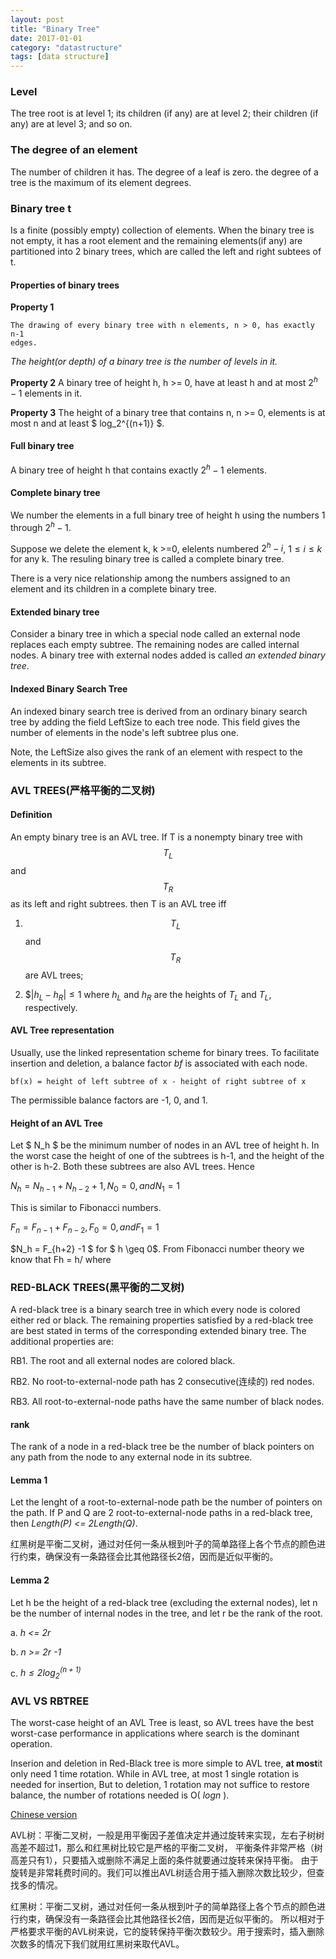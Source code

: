 ```yaml
---
layout: post
title: "Binary Tree"
date: 2017-01-01
category: "datastructure" 
tags: [data structure]
---
```


### Level
The tree root is at level 1; its children (if any) are at level 2; their
children (if any) are at level 3; and so on. 

### The degree of an element

The number of children it has. The degree of a leaf is zero. the degree of a
tree is the maximum of its element degrees.

### Binary tree t
Is a finite (possibly empty) collection of elements. When the binary tree is
not empty, it has a root element and the remaining elements(if any) are
partitioned into 2 binary trees, which are called the left and right subtees
of t.

#### Properties of binary trees
**Property 1**

    The drawing of every binary tree with n elements, n > 0, has exactly n-1
    edges. 

*The height(or depth) of a binary tree is the number of levels in it.*

**Property 2**
    A binary tree of height h, h >= 0, have at least h and at most $2^h - 1$ elements in it.

**Property 3**
    The height of a binary tree that contains n, n >= 0, elements is at most
    n and at least $ log_2^{(n+1)} $.

#### Full binary tree
A binary tree of height h that contains exactly $2^h -1$ elements.

#### Complete binary tree

We number the elements in a full binary tree of height h using the numbers 1
through $2^h - 1$.

Suppose we delete the element k, k >=0, elelents numbered $2^h - i$, $1 \leq i \leq k$ for
any k. The resuling binary tree is called a complete binary tree. 

There is a very nice relationship among the numbers assigned to an element and
its children in a complete binary tree.

#### Extended binary tree

Consider a binary tree in which a special node called an external node
replaces each empty subtree. The remaining nodes are called internal nodes. A
binary tree with external nodes added is called *an extended binary tree*.

#### Indexed Binary Search Tree
An indexed binary search tree is derived from an ordinary binary search tree
by adding the field LeftSize to each tree node. This field gives the number of
elements in the node's left subtree plus one. 

Note, the LeftSize also gives the rank of an element with respect to the
elements in its subtree.


### AVL TREES(严格平衡的二叉树)

#### Definition

An empty binary tree is an AVL tree. If T is a nonempty binary tree with 
$$T_L$$ and $$T_R$$ as its left and right subtrees. then T is an AVL tree iff

1. $$T_L$$ and $$T_R$$ are AVL trees;

2. $$|h_L - h_R| \leq 1$ where $h_L$ and $h_R$ are the heights of $T_L$ and $T_L$, respectively.

#### AVL Tree representation
Usually, use the linked representation scheme for binary trees. To facilitate
insertion and deletion, a balance factor *bf* is associated with each node. 
    
    bf(x) = height of left subtree of x - height of right subtree of x

The permissible balance factors are -1, 0, and 1.

#### Height of an AVL Tree

Let $ N_h $ be the minimum number of nodes in an AVL tree of height h. In the worst
case the height of one of the subtrees is h-1, and the height of the other is
h-2. Both these subtrees are also AVL trees. Hence

$N_h = N_{h-1} + N_{h-2} +1, N_0 = 0, and N_1 = 1$

This is similar to Fibonacci numbers.

$F_n = F_{n-1} + F_{n-2}, F_0 = 0, and F_1 = 1$

$N_h = F_{h+2} -1 $ for $ h \geq 0$. From Fibonacci number theory we know that Fh = h/ where

### RED-BLACK TREES(黑平衡的二叉树)

A red-black tree is a binary search tree in which every node is colored either
red or black. The remaining properties satisfied by a red-black tree are best
stated in terms of the corresponding extended binary tree. The additional
properties are:

RB1. The root and all external nodes are colored black. 

RB2. No root-to-external-node path has 2 consecutive(连续的) red nodes.

RB3. All root-to-external-node paths have the same number of black nodes.

#### rank

The rank of a node in a red-black tree be the number of black pointers on any
path from the node to any external node in its subtree. 

#### Lemma 1

Let the lenght of a root-to-external-node path be the number of pointers on
the path. If P and Q are 2 root-to-external-node paths in a red-black tree,
then *Length(P) <= 2Length(Q)*. 

红黑树是平衡二叉树，通过对任何一条从根到叶子的简单路径上各个节点的颜色进行约束，确保没有一条路径会比其他路径长2倍，因而是近似平衡的。

#### Lemma 2

Let h be the height of a red-black tree (excluding the external nodes), let n
be the number of internal nodes in the tree, and let r be the rank of the
root. 

a. *h <= 2r*

b. *n >= 2r -1*

c. *$h \leq 2log_2^{(n+1)}$*

### AVL VS RBTREE
The worst-case height of an AVL Tree is least, so AVL trees have the best
worst-case performance in applications where search is the dominant operation. 

Inserion and deletion in Red-Black tree is more simple to AVL tree, **at most**it only
need 1 time rotation. While in AVL tree, 
at most 1 single rotation is needed for insertion, 
But to deletion, 1 rotation may not suffice to restore balance, the number of
rotations needed is O( *logn* ).


[Chinese version](https://www.zhihu.com/question/30527705/answer/52919336)

AVL树：平衡二叉树，一般是用平衡因子差值决定并通过旋转来实现，左右子树树高差不超过1，那么和红黑树比较它是严格的平衡二叉树，
平衡条件非常严格（树高差只有1），只要插入或删除不满足上面的条件就要通过旋转来保持平衡。
由于旋转是非常耗费时间的。我们可以推出AVL树适合用于插入删除次数比较少，但查找多的情况。

红黑树：平衡二叉树，通过对任何一条从根到叶子的简单路径上各个节点的颜色进行约束，确保没有一条路径会比其他路径长2倍，因而是近似平衡的。
所以相对于严格要求平衡的AVL树来说，它的旋转保持平衡次数较少。用于搜索时，插入删除次数多的情况下我们就用红黑树来取代AVL。




